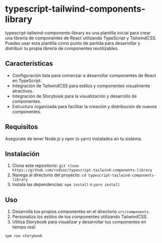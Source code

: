 # typescript-tailwind-components-library

typescript-tailwind-components-library es una plantilla inicial para crear una librería de componentes de React utilizando TypeScript y TailwindCSS. Puedes usar esta plantilla como punto de partida para desarrollar y distribuir tu propia librería de componentes reutilizables.

## Características

- Configuración lista para comenzar a desarrollar componentes de React en TypeScript.
- Integración de TailwindCSS para estilos y componentes visualmente atractivos.
- Integración de Storybook para la visualización y desarrollo de componentes.
- Estructura organizada para facilitar la creación y distribución de nuevos componentes.

## Requisitos

Asegúrate de tener Node.js y npm (o yarn) instalados en tu sistema.

## Instalación

1. Clona este repositorio: `git clone https://github.com/rsdiaz/typescript-tailwind-components-library`
2. Navega al directorio del proyecto: `cd typescript-tailwind-components-library`
3. Instala las dependencias: `npm install` o `yarn install`

## Uso

1. Desarrolla tus propios componentes en el directorio `src/components`.
2. Personaliza los estilos de tus componentes utilizando TailwindCSS.
3. Utiliza Storybook para visualizar y desarrollar tus componentes en tiempo real:

```sh
npm run storybook
